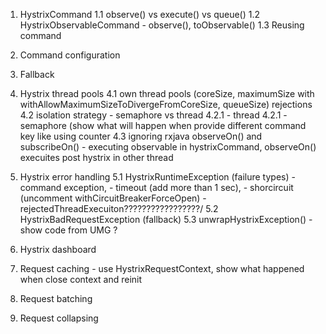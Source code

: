 1. HystrixCommand
    1.1 observe() vs execute() vs queue()
    1.2 HystrixObservableCommand - observe(), toObservable()
    1.3 Reusing command

2. Command configuration

3. Fallback

4. Hystrix thread pools
    4.1 own thread pools (coreSize, maximumSize with withAllowMaximumSizeToDivergeFromCoreSize, queueSize) rejections
    4.2 isolation strategy - semaphore vs thread
        4.2.1 - thread
        4.2.1 - semaphore (show what will happen when provide different command key like using counter
    4.3 ignoring rxjava observeOn() and subscribeOn() - executing observable in hystrixCommand, observeOn() execuites post hystrix in other thread

5. Hystrix error handling
    5.1 HystrixRuntimeException (failure types)
        - command exception,
        - timeout (add more than 1 sec),
        - shorcircuit (uncomment withCircuitBreakerForceOpen)
        - rejectedThreadExecuiton?????????????????/
    5.2 HystrixBadRequestException (fallback)
    5.3 unwrapHystrixException() - show code from UMG ?
6. Hystrix dashboard
7. Request caching - use HystrixRequestContext, show what happened when close context and reinit
8. Request batching
9. Request collapsing
